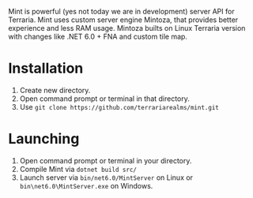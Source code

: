 Mint is powerful (yes not today we are in development) server API for Terraria.
Mint uses custom server engine Mintoza, that provides better experience and less RAM usage.
Mintoza builts on Linux Terraria version with changes like .NET 6.0 + FNA and custom tile map.

# Installation
1. Create new directory.
2. Open command prompt or terminal in that directory.
3. Use `git clone https://github.com/terrariarealms/mint.git`

# Launching
1. Open command prompt or terminal in your directory.
2. Compile Mint via `dotnet build src/`
3. Launch server via `bin/net6.0/MintServer` on Linux or `bin\net6.0\MintServer.exe` on Windows.
